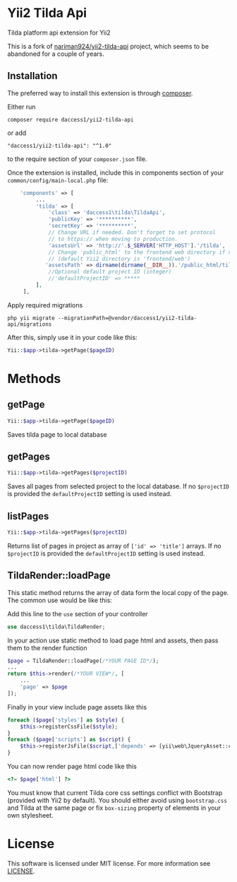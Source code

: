 Yii2 Tilda Api
==============
Tilda platform api extension for Yii2

This is a fork of [nariman924/yii2-tilda-api](https://github.com/nariman924/yii2-tilda-api) project, which seems to be abandoned for a couple of years.

Installation
------------

The preferred way to install this extension is through [composer](http://getcomposer.org/download/).

Either run

```
composer require daccess1/yii2-tilda-api
```

or add

```
"daccess1/yii2-tilda-api": "^1.0"
```
to the require section of your `composer.json` file.


Once the extension is installed, include this in components section of your `common/config/main-local.php` file:

```php
    'components' => [
         ...
         'tilda' => [
             'class' => 'daccess1\tilda\TildaApi',
             'publicKey' => '**********',
             'secretKey' => '**********',
             // Change URL if needed. Don't forget to set protocol
             // to https:// when moving to production.
             'assetsUrl' => 'http://'.$_SERVER['HTTP_HOST'].'/tilda',
             // Change 'public_html' to the frontend web directory if needed
             // (default Yii2 directory is 'frontend/web')
            'assetsPath' => dirname(dirname(__DIR__)).'/public_html/tilda',
             //Optional default project ID (integer)
             //'defaultProjectID' => *****
         ],
     ],
```

Apply required migrations

```
php yii migrate --migrationPath=@vendor/daccess1/yii2-tilda-api/migrations
```

After this, simply use it in your code like this:

```php
Yii::$app->tilda->getPage($pageID)
```

Methods
=======

getPage
---
```php
Yii::$app->tilda->getPage($pageID)
```
Saves tilda page to local database

getPages
---
```php
Yii::$app->tilda->getPages($projectID)
```
Saves all pages from selected project to the local database. If no `$projectID`  is provided the `defaultProjectID` setting is used instead.

listPages
---
```php
Yii::$app->tilda->getPages($projectID)
```
Returns list of pages in project as array of `['id' => 'title']` arrays. If no `$projectID` is provided the `defaultProjectID` setting is used instead.

TildaRender::loadPage
---
This static method returns the array of data form the local copy of the page. The common use would be like this:

Add this line to the `use` section of your controller
```php
use daccess1\tilda\TildaRender;
```
In your action use static method to load page html and assets, then pass them to the render function
```php
$page = TildaRender::loadPage(/*YOUR PAGE ID*/);
...
return $this->render(/*YOUR VIEW*/, [
    ...
    'page' => $page
]);
```
Finally in your view include page assets like this
```php
foreach ($page['styles'] as $style) {
    $this->registerCssFile($style);
}
foreach ($page['scripts'] as $script) {
    $this->registerJsFile($script,['depends' => [yii\web\JqueryAsset::className()]]);
}
```

You can now render page html code like this
```php
<?= $page['html'] ?>
```


You must know that current Tilda core css settings conflict with Bootstrap (provided with Yii2 by default). You should either avoid using `bootstrap.css` and Tilda at the same page or fix `box-sizing` property of elements in your own stylesheet.

License
=======
This software is licensed under MIT license. For more information see [LICENSE](https://github.com/daccess1/yii2-tilda-api/blob/master/LICENSE).
